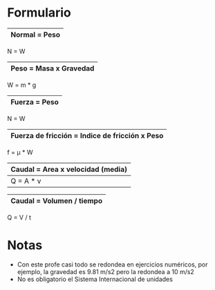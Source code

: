 # Formulario

Normal = Peso | 
--- |  
N = W

Peso = Masa x Gravedad | 
--- |  
W = m * g

Fuerza = Peso | 
--- |  
N = W

Fuerza de fricción =  Indice de fricción x Peso | 
--- |  
f = µ * W

Caudal =  Area x velocidad (media)  | 
--- |  
Q = A * v |

Caudal =  Volumen / tiempo  | 
--- |  
Q = V / t

# Notas

- Con este profe casi todo se redondea en ejercicios numéricos, por ejemplo, la gravedad es 9.81 m/s2 pero la redondea a 10 m/s2
- No es obligatorio el Sistema Internacional de unidades